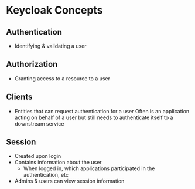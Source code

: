 # Keycloak Concepts
## Authentication
- Identifying & validating a user
## Authorization
- Granting access to a resource to a user
## Clients
- Entities that can request authentication for a user
Often is an application acting on behalf of a user but still needs to authenticate itself to a downstream service
## Session
- Created upon login
- Contains information about the user
  - When logged in, which applications participated in the authentication, etc
- Admins & users can view session information